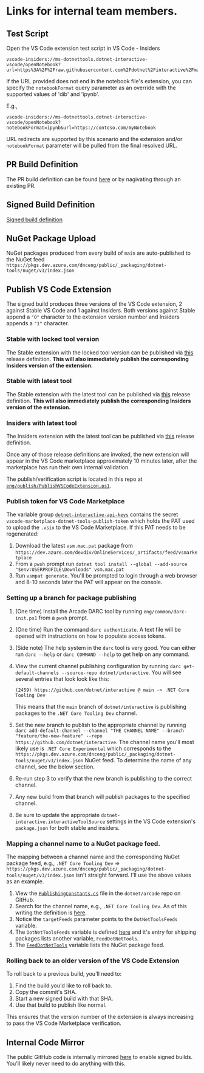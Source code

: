 # Links for internal team members.

## Test Script

Open the VS Code extension test script in VS Code - Insiders

```
vscode-insiders://ms-dotnettools.dotnet-interactive-vscode/openNotebook?url=https%3A%2F%2Fraw.githubusercontent.com%2Fdotnet%2Finteractive%2Fmain%2FNotebookTestScript.dib
```

If the URL provided does not end in the notebook file's extension, you can specify the `notebookFormat` query parameter as an override with the supported values of 'dib' and 'ipynb'.

E.g.,

```
vscode-insiders://ms-dotnettools.dotnet-interactive-vscode/openNotebook?notebookFormat=ipynb&url=https://contoso.com/myNotebook
```

URL redirects are supported by this scenario and the extension and/or `notebookFormat` parameter will be pulled from the final resolved URL.

## PR Build Definition

The PR build definition can be found [here](https://dev.azure.com/dnceng-public/public/_build?definitionId=71) or by nagivating through an existing PR.

## Signed Build Definition

[Signed build definition](https://dev.azure.com/dnceng/internal/_build?definitionId=743&_a=summary)

## NuGet Package Upload

NuGet packages produced from every build of `main` are auto-published to the NuGet feed `https://pkgs.dev.azure.com/dnceng/public/_packaging/dotnet-tools/nuget/v3/index.json`

## Publish VS Code Extension

The signed build produces three versions of the VS Code extension, 2 against Stable VS Code and 1 against Insiders.  Both versions against Stable append a `"0"` character to the extension version number and Insiders appends a `"1"` character.

### Stable with locked tool version

The Stable extension with the locked tool version can be published via [this](https://dev.azure.com/dnceng/internal/_release?_a=releases&view=mine&definitionId=86) release definition.  **This will also immediately publish the corresponding Insiders version of the extension.**

### Stable with latest tool

The Stable extension with the latest tool can be published via [this](https://dev.azure.com/dnceng/internal/_release?_a=releases&view=mine&definitionId=115) release definition.  **This will also immediately publish the corresponding Insiders version of the extension.**

### Insiders with latest tool

The Insiders extension with the latest tool can be published via [this](https://dev.azure.com/dnceng/internal/_release?_a=releases&view=mine&definitionId=103) release definition.

Once any of those release definitions are invoked, the new extension will appear in the VS Code marketplace approximately 10 minutes later, after the marketplace has run their own internal validation.

The publish/verification script is located in this repo at [`eng/publish/PublishVSCodeExtension.ps1`](eng/publish/PublishVSCodeExtension.ps1).

### Publish token for VS Code Marketplace

The variable group [`dotnet-interactive-api-keys`](https://dev.azure.com/dnceng/internal/_apps/hub/ms.vss-distributed-task.hub-library?itemType=VariableGroups&view=VariableGroupView&variableGroupId=107&path=dotnet-interactive-api-keys) contains the secret `vscode-marketplace-dotnet-tools-publish-token` which holds the PAT used to upload the `.vsix` to the VS Code Marketplace.  If this PAT needs to be regenerated:

1. Download the latest `vsm.mac.pat` package from `https://dev.azure.com/devdiv/OnlineServices/_artifacts/feed/vsmarketplace`
2. From a `pwsh` prompt run `dotnet tool install --global --add-source "$env:USERPROFILE\Downloads" vsm.mac.pat`
3. Run `vsmpat generate`.  You'll be prompted to login through a web browser and 8-10 seconds later the PAT will appear on the console.

### Setting up a branch for package publishing

1. (One time) Install the Arcade DARC tool by running `eng/common/darc-init.ps1` from a `pwsh` prompt.
2. (One time) Run the command `darc authenticate`.  A text file will be opened with instructions on how to populate access tokens.
3. (Side note) The help system in the `darc` tool is very good.  You can either run `darc --help` or `darc COMMAND --help` to get help on any command.
4. View the current channel publishing configuration by running `darc get-default-channels --source-repo dotnet/interactive`.  You will see several entries that look look like this:

   ```
   (2459) https://github.com/dotnet/interactive @ main -> .NET Core Tooling Dev
   ```

   This means that the `main` branch of `dotnet/interactive` is publishing packages to the `.NET Core Tooling Dev` channel.
5. Set the new branch to publish to the appropriate channel by running `darc add-default-channel --channel "THE CHANNEL NAME" --branch "feature/the-new-feature" --repo https://github.com/dotnet/interactive`.  The channel name you'll most likely use is `.NET Core Experimental` which corresponds to the `https://pkgs.dev.azure.com/dnceng/public/_packaging/dotnet-tools/nuget/v3/index.json` NuGet feed.  To determine the name of any channel, see the below section.
6. Re-run step 3 to verify that the new branch is publishing to the correct channel.
7. Any new build from that branch will publish packages to the specified channel.
8. Be sure to update the appropriate `dotnet-interactive.interactiveToolSource` settings in the VS Code extension's `package.json` for both stable and insiders.

### Mapping a channel name to a NuGet package feed.

The mapping between a channel name and the corresponding NuGet package feed, e.g., `.NET Core Tooling Dev` => `https://pkgs.dev.azure.com/dnceng/public/_packaging/dotnet-tools/nuget/v3/index.json` isn't straight forward.  I'll use the above values as an example.

1. View the [`PublishingConstants.cs`](https://github.com/dotnet/arcade/blob/main/src/Microsoft.DotNet.Build.Tasks.Feed/src/model/PublishingConstants.cs) file in the `dotnet/arcade` repo on GitHub.
2. Search for the channel name, e.g., `.NET Core Tooling Dev`.  As of this writing the definition is [here](https://github.com/dotnet/arcade/blob/c0e25012be6fc00d0e5d1480b2ee4610f490e735/src/Microsoft.DotNet.Build.Tasks.Feed/src/model/PublishingConstants.cs#L694-L703).
3. Notice the `targetFeeds` parameter points to the `DotNetToolsFeeds` variable.
4. The `DotNetToolsFeeds` variable is defined [here](https://github.com/dotnet/arcade/blob/c0e25012be6fc00d0e5d1480b2ee4610f490e735/src/Microsoft.DotNet.Build.Tasks.Feed/src/model/PublishingConstants.cs#L175-L181) and it's entry for shipping packages lists another variable, `FeedDotNetTools`.
5. The [`FeedDotNetTools`](https://github.com/dotnet/arcade/blob/c0e25012be6fc00d0e5d1480b2ee4610f490e735/src/Microsoft.DotNet.Build.Tasks.Feed/src/model/PublishingConstants.cs#L85) variable lists the NuGet package feed.

### Rolling back to an older version of the VS Code Extension

To roll back to a previous build, you'll need to:

1. Find the build you'd like to roll back to.
2. Copy the commit's SHA.
3. Start a new signed build with that SHA.
4. Use that build to publish like normal.

This ensures that the version number of the extension is always increasing to pass the VS Code Marketplace verification.

## Internal Code Mirror

The public GitHub code is internally mirrored [here](https://dev.azure.com/dnceng/internal/_git/dotnet-interactive) to enable signed builds.  You'll likely never need to do anything with this.

